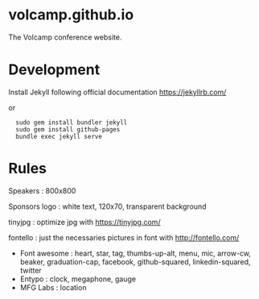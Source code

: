# volcamp.github.io

The Volcamp conference website.

# Development

Install Jekyll following official documentation https://jekyllrb.com/

or 

```quick start
  sudo gem install bundler jekyll
  sudo gem install github-pages
  bundle exec jekyll serve
```

# Rules

Speakers : 800x800

Sponsors logo : white text, 120x70, transparent background

tinyjpg : optimize jpg with https://tinyjpg.com/

fontello : just the necessaries pictures in font with http://fontello.com/
- Font awesome : heart, star, tag, thumbs-up-alt, menu, mic, arrow-cw, beaker, graduation-cap, facebook, github-squared, linkedin-squared, twitter
- Entypo : clock, megaphone, gauge
- MFG Labs : location
